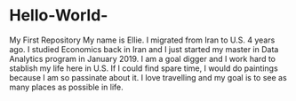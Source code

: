 # Hello-World-
My First Repository
My name is Ellie. I migrated from Iran to U.S. 4 years ago. I studied Economics back in Iran and I just started my master in Data Analytics program in January 2019. I am a goal digger and I work hard to stablish my life here in U.S. If I could find spare time, I would do paintings because I am so passinate about it. I love travelling and my goal is to see as many places as possible in life.
